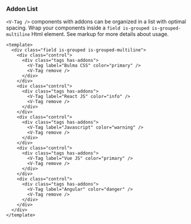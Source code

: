 ### Addon List

`<V-Tag />` components with addons can be organized in a
list with optimal spacing. Wrap your components inside a
`field is-grouped is-grouped-multiline` Html element.
See markup for more details about usage.

<!--code-->

```vue
<template>
  <div class="field is-grouped is-grouped-multiline">
    <div class="control">
      <div class="tags has-addons">
        <V-Tag label="Bulma CSS" color="primary" />
        <V-Tag remove />
      </div>
    </div>
    <div class="control">
      <div class="tags has-addons">
        <V-Tag label="React JS" color="info" />
        <V-Tag remove />
      </div>
    </div>
    <div class="control">
      <div class="tags has-addons">
        <V-Tag label="Javascript" color="warning" />
        <V-Tag remove />
      </div>
    </div>
    <div class="control">
      <div class="tags has-addons">
        <V-Tag label="Vue JS" color="primary" />
        <V-Tag remove />
      </div>
    </div>
    <div class="control">
      <div class="tags has-addons">
        <V-Tag label="Angular" color="danger" />
        <V-Tag remove />
      </div>
    </div>
  </div>
</template>
```

<!--/code-->

<!--example-->

<div class="field">
    <div class="control">
        <div class="field is-grouped is-grouped-multiline">
            <div class="control">
                <div class="tags has-addons">
                    <V-Tag label="Bulma CSS" color="primary" />
                    <V-Tag remove />
                </div>
            </div>
            <div class="control">
                <div class="tags has-addons">
                    <V-Tag label="React JS" color="info" />
                    <V-Tag remove />
                </div>
            </div>
            <div class="control">
                <div class="tags has-addons">
                    <V-Tag label="Javascript" color="warning" />
                    <V-Tag remove />
                </div>
            </div>
            <div class="control">
                <div class="tags has-addons">
                    <V-Tag label="Vue JS" color="primary" />
                    <V-Tag remove />
                </div>
            </div>
            <div class="control">
                <div class="tags has-addons">
                    <V-Tag label="Angular" color="danger" />
                    <V-Tag remove />
                </div>
            </div>
        </div>
    </div>
</div>

<!--/example-->
